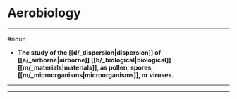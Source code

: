 # Aerobiology
---
#noun
- **The study of the [[d/_dispersion|dispersion]] of [[a/_airborne|airborne]] [[b/_biological|biological]] [[m/_materials|materials]], as pollen, spores, [[m/_microorganisms|microorganisms]], or viruses.**
---
---
